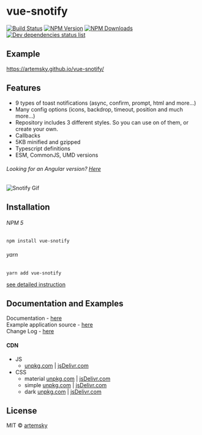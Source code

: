# vue-snotify

[![Build Status](https://travis-ci.org/artemsky/vue-snotify.svg?branch=master)](https://travis-ci.org/artemsky/vue-snotify)
[![NPM Version](https://img.shields.io/npm/v/vue-snotify.svg)](https://www.npmjs.com/package/vue-snotify)
[![NPM Downloads](https://img.shields.io/npm/dt/vue-snotify.svg)](https://www.npmjs.com/package/vue-snotify)
[![Dev dependencies status list](https://david-dm.org/artemsky/vue-snotify/dev-status.svg)](https://david-dm.org/artemsky/vue-snotify?type=dev)

## Example
https://artemsky.github.io/vue-snotify/

## Features

- 9 types of toast notifications (async, confirm, prompt, html and more...)
- Many config options (icons, backdrop, timeout, position and much more...)
- Repository includes 3 different styles. So you can use on of them, or create your own.
- Callbacks
- 5KB minified and gzipped
- Typescript definitions
- ESM, CommonJS, UMD versions

###### Looking for an Angular version? [Here](https://github.com/artemsky/ng-snotify/)

![Snotify Gif](https://artemsky.github.io/vue-snotify/static/vue-snotify-demo.gif)

## Installation

###### NPM 5
`npm install vue-snotify`

###### yarn
`yarn add vue-snotify`

[see detailed instruction](https://artemsky.github.io/vue-snotify/documentation/installation.html)

## Documentation and Examples

Documentation - [here](https://artemsky.github.io/vue-snotify/documentation/index.html)  
Example application source - [here](https://github.com/artemsky/vue-snotify/tree/master/example/src)   
Change Log - [here](https://github.com/artemsky/vue-snotify/blob/master/CHANGELOG.md)

#### CDN
  - JS
    - [unpkg.com](https://unpkg.com/vue-snotify@latest/vue-snotify.min.js) | [jsDelivr.com](https://cdn.jsdelivr.net/npm/vue-snotify@latest/vue-snotify.min.js)
  - CSS
    - material [unpkg.com](https://unpkg.com/vue-snotify@latest/styles/material.css) | [jsDelivr.com](https://cdn.jsdelivr.net/npm/vue-snotify@latest/styles/material.css)
    - simple [unpkg.com](https://unpkg.com/vue-snotify@latest/styles/simple.css) | [jsDelivr.com](https://cdn.jsdelivr.net/npm/vue-snotify@latest/styles/simple.css)
    - dark [unpkg.com](https://unpkg.com/vue-snotify@latest/styles/dark.css) | [jsDelivr.com](https://cdn.jsdelivr.net/npm/vue-snotify@latest/styles/dark.css)

## License

MIT © [artemsky](mailto:mr.artemsky@gmail.com)
